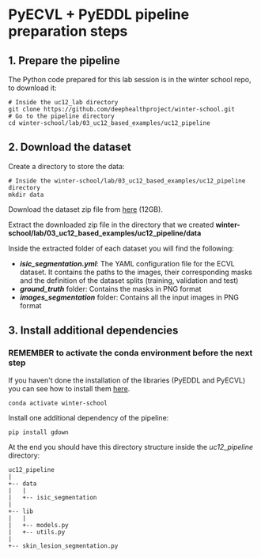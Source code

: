 # PyECVL + PyEDDL pipeline preparation steps

## 1. Prepare the pipeline
The Python code prepared for this lab session is in the winter school repo, to download it:

    # Inside the uc12_lab directory
    git clone https://github.com/deephealthproject/winter-school.git
    # Go to the pipeline directory
    cd winter-school/lab/03_uc12_based_examples/uc12_pipeline

## 2. Download the dataset
Create a directory to store the data:

    # Inside the winter-school/lab/03_uc12_based_examples/uc12_pipeline directory
    mkdir data

Download the dataset zip file from [here](https://drive.google.com/uc?id=1RyYa32x9aqwd2kkQpCZ4Xa2h_VcgH3wI&export=download) (12GB).

Extract the downloaded zip file in the directory that we created **winter-school/lab/03_uc12_based_examples/uc12_pipeline/data**

Inside the extracted folder of each dataset you will find the following:

- ***isic_segmentation.yml***: The YAML configuration file for the ECVL dataset. It contains the paths to the images, their corresponding masks and the definition of the dataset splits (training, validation and test)
- ***ground_truth*** folder: Contains the masks in PNG format
- ***images_segmentation*** folder: Contains all the input images in PNG format

## 3. Install additional dependencies
### REMEMBER to activate the conda environment before the next step
If you haven't done the installation of the libraries (PyEDDL and PyECVL) you can
see how to install them [here](https://github.com/deephealthproject/winter-school/blob/main/lab/01_installation/README.md).
    
    conda activate winter-school

Install one additional dependency of the pipeline:

    pip install gdown
    
At the end you should have this directory structure inside the *uc12_pipeline* directory:

    uc12_pipeline
    |
    +-- data
    |   |
    |   +-- isic_segmentation
    |
    +-- lib
    |   |
    |   +-- models.py
    |   +-- utils.py
    |
    +-- skin_lesion_segmentation.py
